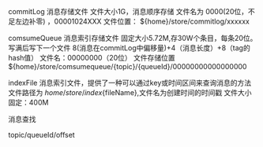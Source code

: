 commitLog
消息存储文件
文件大小1G，消息顺序存储
文件名为 0000(20位，不足左边补零) ，00001024XXX
文件位置：
${home}/store/commitlog/xxxxxx


comsumeQueue
消息索引存储文件
固定大小5.72M,存30W个条目，每条20位。写满后写下一个文件
8(消息在commitLog中偏移量)+4（消息长度）+8（tag的hash值）
文件名：00000000（20位）
文件存储位置  ${home}/store/comsumequeue/{topic}/{queueId}/00000000000000000


indexFile
   消息索引文件，提供了一种可以通过key或时间区间来查询消息的方法
   文件路径为  ${home}/store/index${fileName},文件名为创建时间的时间戳
  文件大小固定：400M
  
  
消息查找

topic/queueId/offset
